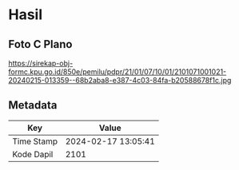 # Hasil

## Foto C Plano

https://sirekap-obj-formc.kpu.go.id/850e/pemilu/pdpr/21/01/07/10/01/2101071001021-20240215-013359--68b2aba8-e387-4c03-84fa-b20588678f1c.jpg


## Metadata

| Key        | Value               |
| ---------- | ------------------- |
| Time Stamp | 2024-02-17 13:05:41 |
| Kode Dapil | 2101                |



